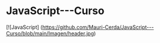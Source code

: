 # JavaScript---Curso
[![JavaScript] (https://github.com/Mauri-Cerda/JavaScript---Curso/blob/main/Imagen/header.jpg) 
